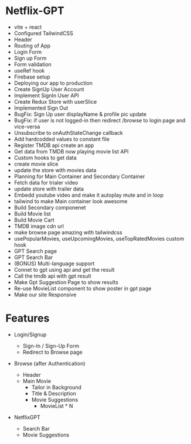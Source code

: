 # Netflix-GPT

- vite + react
- Configured TailwindCSS
- Header
- Routing of App
- Login Form
- Sign up Form
- Form validation
- useRef hook
- Firebase setup
- Deploying our app to production
- Create SignUp User Account 
- Implement SignIn User API
- Create Redux Store with userSlice
- Implemented Sign Out
- BugFix: Sign Up user displayName & profile pic update
- BugFix: if user is not logged-in then redirect /browse to login page and vice-versa
- Unsubscribe to onAuthStateChange callback
- Add hardcodded values to constant file
- Register TMDB api create an app 
- Get data from TMDB now playing movie list API 
- Custom hooks to get data
- create movie slice
- update the store with movies data
- Planning for Main Container and Secondary Container
- Fetch data for trialer video
- update store with trailer data
- Embedd youtube video and make it autoplay mute and in loop
- tailwind to make Main container look awesome
- Build Secondary componenet
- Build Movie list
- Build Movie Cart
- TMDB image cdn url
- make browse page amazing with tailwindcss
- usePopularMovies, useUpcomingMovies, useTopRatedMovies custom hook
- GPT Search page
- GPT Search Bar
- (BONUS) Multi-language support
- Connet to gpt using api and get the result
- Call the tmdb api with gpt result
- Make Gpt Suggestion Page to show results 
- Re-use MovieList component to show poster in gpt page
- Make our site Responsive



# Features
- Login/Signup 
    - Sign-In / Sign-Up Form
    - Redirect to Browse page

- Browse (after Authentication)
    - Header
    - Main Movie
        - Tailor in Background
        - Title & Description
        - Movie Suggestions
            - MovieList * N

- NetflixGPT
    - Search Bar
    - Movie Suggestions




